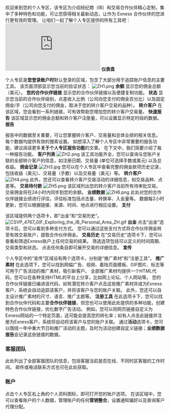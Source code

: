 
欢迎来到您的个人专区，该专区为介绍经纪商（IB）和交易合作伙伴精心定制，集中了多种特色和功能，可让您获得相关最新动态，让作为 Exness 合作伙伴的您进行更有效的管理。
让咱们一起了解个人专区提供的所有工具吧：
![CSVP_2716_Exploring_the_IB_personal_area_ZH.jpg](https://v.youku.com/v_show/id_XNTgzOTExMjQ1Ng==.html)
**仪表盘**
 
个人专区是**您登录账户时**默认登录的区域，包含了大部分用于追踪账户信息的主要工具。
该页面顶部显示您当前的验证状态：
![ZH1.png](https://get.exnessaffiliates.help/hc/article_attachments/360023986259)
**余额**
显示您的佣金总额（美元）。
**您的合作伙伴链接**
显示您的合作伙伴链接以及便捷复制功能。
**状态**
显示您当前的合作伙伴级别，点差收入比例（公司向您支付的佣金百分比）以及固定佣金/手（公司向您支付的佣金，取决于您的转介客户交易的品种）。
**转介客户**
在该区域，您会看到一系列链接，可有效帮助您增加您的转介客户交易量。
**快速报告**
该区域显示您的佣金总额和转介客户注册量，可以设置显示特定时段的数据。
**报告**
 
报告中的数据至关重要，可让您掌握转介客户、交易量和总体业绩的相关信息。 每个数据均提供有效的搜索设置。 如想深入了解个人专区中非常重要的报告功能，建议阅读更多**关于个人专区报告功能**的文章。 在下文中，我们简要介绍了每一种报告功能。
**客户列表**
![ZH2.png](https://get.exnessaffiliates.help/hc/article_attachments/360023970420)
该工具功能齐全，您可以查询与您账户关联的全部转介客户的信息，如注册日期、交易量 (单位可选择手数或美元) 以及总收益。
**佣金记录**
![ZH3.jpg](https://get.exnessaffiliates.help/hc/article_attachments/360023986279)
您可以在个人专区中查看完整的佣金款项历史记录，包括收益（美元）、交易量（手数）以及交易量（美元）等。
**转介客户**
![ZH4.png](https://get.exnessaffiliates.help/hc/article_attachments/360023970500)
此外，您还可以查看转介客户交易活动的详细信息，如交易品种、点差等。
**交易待付款**
![ZH5.png](https://get.exnessaffiliates.help/hc/article_attachments/360023986319)
该区域列出您的转介客户当前所有待审批交易。 交易佣金将在24小时内同步到您的余额。
**业绩数据**
![ZH6.png](https://get.exnessaffiliates.help/hc/article_attachments/360023970520)
此处对您的合作伙伴链接业绩进行评估，评估标准包括点击量、转换率、入金量等。 数据每2小时更新，您可以根据链接、来源、时间、地点进行相应设置。
**支付**
 
该区域提供两个选项卡，即“出金”和“交易历史”。
![CSVP_4767_GIF_Exploring_the_IB_Personal_Area_ZH.gif](https://get.exnessaffiliates.help/hc/article_attachments/6889609103900)
**出金**
点击“出金”选项卡后，您可以看到多种支付方式。 您可以通过这些支付方式将合作伙伴佣金转至有效交易账户，提取合作伙伴佣金。
**交易历史**
在“交易历史”选项卡下，您可以查看和筛选Exness账户上任何交易的结果。 筛选选项包括可以定义的时间周期、交易类型和状态。 点击任何条目即可展开交易的详细信息。
**宣传**
 
个人专区中的“宣传”区域设有两个选项卡，分别是“推广素材”和“注册工具”。
**推广素材**
在此选项下，您可以找到网幅广告、视频、着陆页面模板、GIF图片、标志等可用于广告活动的推广素材，吸引新客户。
全部推广素材均提供一个HTML代码，您可以在各种支持HTML的平台上分享，比如网上论坛、个人网站等。 您的合作伙伴链接已编进该代码，如有潜在转介客户点击这些推广素材并成为Exness客户，系统会自动追踪该客户，并将该客户与您的账户关联。 此外，您还可以自主设计推广素材的尺寸、语言、推广主题等。
**注册工具**
在此选项卡下，您可以找到合作伙伴代码和主要**合作伙伴链接**，但您也可以使用此处提供的多种功能，创建特色合作伙伴链接，优化数字广告活动。 例如，您可以将网页链接自定义为Exness网站的一个特定页面，这可能会提高您的转化率；如有人点击此链接并注册为Exness客户，系统将自动将该客户与您的账户关联。 通过**活动**选项卡，您可以围绕一年中重大节日和推广活动的主题，及时为活动创建自定义链接；**业绩数据报告**会记录这些链接的数据。
### **客服团队** ###
此处列出了全部客服团队的信息，包括客服当前是否在线、不同时区客服的工作时间。 邮件或电话联系方式也可在此处获取。
### **账户** ###
点击个人专区右上角的个人资料图标，即可打开您的账户选项。 在该区域中，您可以查看账户的个人数据，管理账户的任何**营销整合**，设置通知偏好以及查询客户代理分配。
